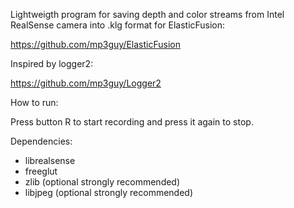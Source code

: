 Lightweigth program for saving depth and color streams from Intel RealSense camera into .klg format for ElasticFusion:

https://github.com/mp3guy/ElasticFusion


Inspired by logger2:

https://github.com/mp3guy/Logger2


How to run:

Press button R to start recording and press it again to stop.

Dependencies:

* librealsense
* freeglut
* zlib (optional strongly recommended)
* libjpeg (optional strongly recommended)